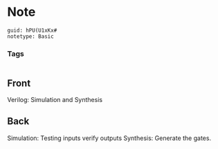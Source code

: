 # Note
```
guid: hPU(U1xKx#
notetype: Basic
```

### Tags
```
```

## Front
Verilog: Simulation and Synthesis

## Back
Simulation: Testing inputs verify outputs
Synthesis: Generate the gates.
